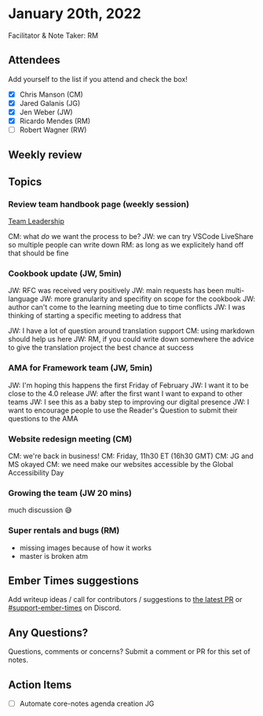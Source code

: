 # January 20th, 2022

Facilitator & Note Taker: RM

## Attendees

Add yourself to the list if you attend and check the box!

- [x] Chris Manson (CM)
- [x] Jared Galanis (JG)
- [x] Jen Weber (JW)
- [x] Ricardo Mendes (RM)
- [ ] Robert Wagner (RW)

## Weekly review

## Topics

### Review team handbook page (weekly session)

[Team Leadership](https://github.com/ember-learn/handbook/blob/main/team-leadership.md)

CM: what _do_ we want the process to be?
JW: we can try VSCode LiveShare so multiple people can write down
RM: as long as we explicitely hand off that should be fine

### Cookbook update (JW, 5min)

JW: RFC was received very positively
JW: main requests has been multi-language
JW: more granularity and specifity on scope for the cookbook
JW: author can't come to the learning meeting due to time conflicts
JW: I was thinking of starting a specific meeting to address that

JW: I have a lot of question around translation support
CM: using markdown should help us here
JW: RM, if you could write down somewhere the advice to give the translation project the best chance at success

### AMA for Framework team (JW, 5min)

JW: I'm hoping this happens the first Friday of February
JW: I want it to be close to the 4.0 release
JW: after the first want I want to expand to other teams
JW: I see this as a baby step to improving our digital presence
JW: I want to encourage people to use the Reader's Question to submit their questions to the AMA

### Website redesign meeting (CM)
CM: we're back in business!
CM: Friday, 11h30 ET (16h30 GMT)
CM: JG and MS okayed
CM: we need make our websites accessible by the Global Accessibility Day

### Growing the team (JW 20 mins)

much discussion 😅

### Super rentals and bugs (RM)
- missing images because of how it works
- master is broken atm

## Ember Times suggestions

Add writeup ideas / call for contributors / suggestions to [the latest PR](https://github.com/ember-learn/ember-blog/pulls?q=is%3Aopen+is%3Apr+label%3A%22%F0%9F%97%9E+embertimes%22%20or%20#support-ember-times) or [#support-ember-times](https://discordapp.com/channels/480462759797063690/485450546887786506) on Discord.

## Any Questions?

Questions, comments or concerns? Submit a comment or PR for this set of notes.

## Action Items

- [ ] Automate core-notes agenda creation JG

